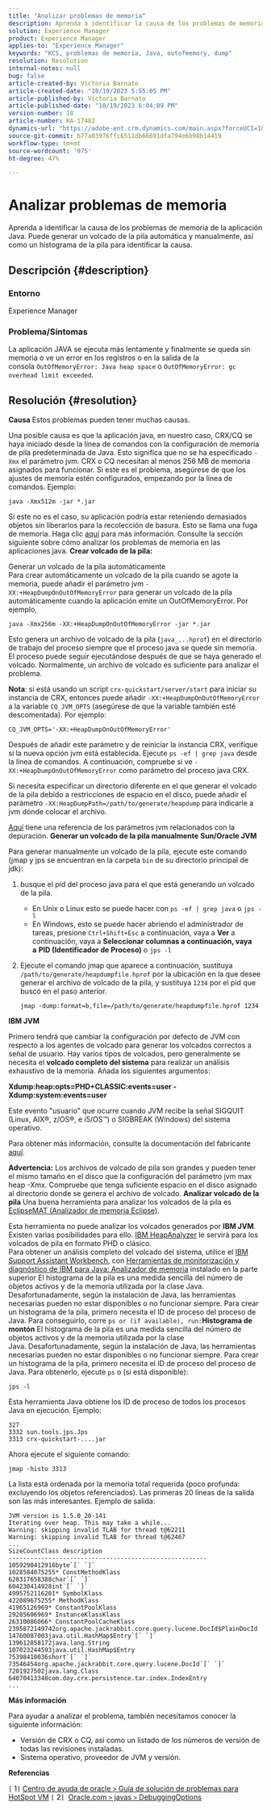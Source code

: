 ```yaml
---
title: "Analizar problemas de memoria"
description: Aprenda a identificar la causa de los problemas de memoria de la aplicación Java.
solution: Experience Manager
product: Experience Manager
applies-to: "Experience Manager"
keywords: "KCS, problemas de memoria, Java, outofmemory, dump"
resolution: Resolution
internal-notes: null
bug: false
article-created-by: Victoria Barnato
article-created-date: "10/19/2023 5:55:05 PM"
article-published-by: Victoria Barnato
article-published-date: "10/19/2023 6:04:09 PM"
version-number: 18
article-number: KA-17482
dynamics-url: "https://adobe-ent.crm.dynamics.com/main.aspx?forceUCI=1&pagetype=entityrecord&etn=knowledgearticle&id=9b3b26a0-a86e-ee11-8df0-6045bd006793"
source-git-commit: b77a03976ffc6511db66691dfa794e6b98b14419
workflow-type: tm+mt
source-wordcount: '975'
ht-degree: 47%

---
```


# Analizar problemas de memoria


Aprenda a identificar la causa de los problemas de memoria de la aplicación Java. Puede generar un volcado de la pila automática y manualmente, así como un histograma de la pila para identificar la causa.

## Descripción {#description}


### <b>Entorno</b>

Experience Manager



### <b>Problema/Síntomas</b>

La aplicación JAVA se ejecuta más lentamente y finalmente se queda sin memoria o ve un error en los registros o en la salida de la consola `OutOfMemoryError: Java heap space` o `OutOfMemoryError: gc overhead limit exceeded`.


## Resolución {#resolution}

<b>Causa</b>
Estos problemas pueden tener muchas causas.

Una posible causa es que la aplicación java, en nuestro caso, CRX/CQ se haya iniciado desde la línea de comandos con la configuración de memoria de pila predeterminada de Java. Esto significa que no se ha especificado `-Xmx` el parámetro jvm. CRX o CQ necesitan al menos 256 MB de memoria asignados para funcionar. Si este es el problema, asegúrese de que los ajustes de memoria estén configurados, empezando por la línea de comandos. Ejemplo:


```
java -Xmx512m -jar *.jar
```


Si este no es el caso, su aplicación podría estar reteniendo demasiados objetos sin liberarlos para la recolección de basura. Esto se llama una fuga de memoria. Haga clic [aquí](https://docs.oracle.com/javase/7/docs/webnotes/tsg/TSG-VM/html/memleaks.html) para más información. Consulte la sección siguiente sobre cómo analizar los problemas de memoria en las aplicaciones java.
<b>Crear volcado de la pila:</b>

Generar un volcado de la pila automáticamente<br>
Para crear automáticamente un volcado de la pila cuando se agote la memoria, puede añadir el parámetro jvm `-XX:+HeapDumpOnOutOfMemoryError` para generar un volcado de la pila automáticamente cuando la aplicación emite un OutOfMemoryError. Por ejemplo,


```
java -Xmx256m -XX:+HeapDumpOnOutOfMemoryError -jar *.jar
```


Esto genera un archivo de volcado de la pila (`java_...hprof`) en el directorio de trabajo del proceso siempre que el proceso java se quede sin memoria. El proceso puede seguir ejecutándose después de que se haya generado el volcado. Normalmente, un archivo de volcado es suficiente para analizar el problema.

<b>Nota</b>: si está usando un script `crx-quickstart/server/start` para iniciar su instancia de CRX, entonces puede añadir `-XX:+HeapDumpOnOutOfMemoryError` a la variable `CQ_JVM_OPTS` (asegúrese de que la variable también esté descomentada). Por ejemplo:


```
CQ_JVM_OPTS='-XX:+HeapDumpOnOutOfMemoryError'
```


Después de añadir este parámetro y de reiniciar la instancia CRX, verifique si la nueva opción jvm está establecida. Ejecute `ps -ef | grep java` desde la línea de comandos. A continuación, compruebe si ve `-XX:+HeapDumpOnOutOfMemoryError` como parámetro del proceso java CRX.

Si necesita especificar un directorio diferente en el que generar el volcado de la pila debido a restricciones de espacio en el disco, puede añadir el parámetro `-XX:HeapDumpPath=/path/to/generate/heapdump` para indicarle a jvm dónde colocar el archivo.

[Aquí](https://www.oracle.com/java/technologies/javase/vmoptions-jsp.html#DebuggingOptions) tiene una referencia de los parámetros jvm relacionados con la depuración.
<b>Generar un volcado de la pila manualmente</b>
<b>Sun/Oracle JVM</b>

Para generar manualmente un volcado de la pila, ejecute este comando (jmap y jps se encuentran en la carpeta `bin` de su directorio principal de jdk):

1. busque el pid del proceso java para el que está generando un volcado de la pila.
   - En Unix o Linux esto se puede hacer con `ps -ef | grep java` o `jps -l`
   - En Windows, esto se puede hacer abriendo el administrador de tareas, presione `Ctrl+Shift+Esc` a continuación, vaya a <b>Ver</b> a continuación, vaya a <b>Seleccionar columnas </b><b>a continuación, vaya a</b> <b>PID (Identificador de Proceso)</b> o `jps -l`
2. Ejecute el comando jmap que aparece a continuación, sustituya `/path/to/generate/heapdumpfile.hprof` por la ubicación en la que desee generar el archivo de volcado de la pila, y sustituya `1234` por el pid que buscó en el paso anterior.

   ```
   jmap -dump:format=b,file=/path/to/generate/heapdumpfile.hprof 1234
   ```


<b>IBM JVM</b>

Primero tendrá que cambiar la configuración por defecto de JVM con respecto a los agentes de volcado para generar los volcados correctos a señal de usuario. Hay varios tipos de volcados, pero generalmente se necesita el <b>volcado completo del sistema</b> para realizar un análisis exhaustivo de la memoria. Añada los siguientes argumentos:

<b>Xdump:heap:opts=PHD+CLASSIC:events=user -Xdump:system:events=user</b>

Este evento &quot;usuario&quot; que ocurre cuando JVM recibe la señal SIGQUIT (Linux, AIX®, z/OS®, e i5/OS™) o SIGBREAK (Windows) del sistema operativo.

Para obtener más información, consulte la documentación del fabricante [aquí](https://www.ibm.com/docs/en/sdk-java-technology?topic=SSYKE2/earlier_releases/earlier_releases.html).

<b>Advertencia:</b> Los archivos de volcado de pila son grandes y pueden tener el mismo tamaño en el disco que la configuración del parámetro jvm max heap -Xmx. Compruebe que tenga suficiente espacio en el disco asignado al directorio donde se genera el archivo de volcado.
<b>Analizar volcado de la pila</b>
Una buena herramienta para analizar los volcados de la pila es [EclipseMAT (Analizador de memoria Eclipse)](https://www.eclipse.org/mat/).

Esta herramienta no puede analizar los volcados generados por <b>IBM JVM</b>. Existen varias posibilidades para ello. [IBM HeapAnalyzer](https://www.ibm.com/support/pages/ibm-heapanalyzer) le servirá para los volcados de pila en formato PHD o clásico.
<br>Para obtener un análisis completo del volcado del sistema, utilice el [IBM Support Assistant Workbench](https://www.ibm.com/support/pages/node/718131), con [Herramientas de monitorización y diagnóstico de IBM para Java: Analizador de memoria](https://www.ibm.com/docs/en/ztpf/2019?topic=tools-memory-analyzer) instalado en la parte superior El histograma de la pila es una medida sencilla del número de objetos activos y de la memoria utilizada por la clase Java. Desafortunadamente, según la instalación de Java, las herramientas necesarias pueden no estar disponibles o no funcionar siempre. Para crear un histograma de la pila, primero necesita el ID de proceso del proceso de Java. Para conseguirlo, corre `ps or (if available), run:`<b>Histograma de montón</b>
El histograma de la pila es una medida sencilla del número de objetos activos y de la memoria utilizada por la clase Java. Desafortunadamente, según la instalación de Java, las herramientas necesarias pueden no estar disponibles o no funcionar siempre. Para crear un histograma de la pila, primero necesita el ID de proceso del proceso de Java. Para obtenerlo, ejecute `ps` o (si está disponible):


```
jps -l
```


Esta herramienta Java obtiene los ID de proceso de todos los procesos Java en ejecución. Ejemplo:


```
327 
3332 sun.tools.jps.Jps
3313 crx-quickstart-....jar
```


Ahora ejecute el siguiente comando:


```
jmap -histo 3313
```


La lista está ordenada por la memoria total requerida (poco profunda: excluyendo los objetos referenciados). Las primeras 20 líneas de la salida son las más interesantes. Ejemplo de salida:


```
JVM version is 1.5.0_20-141
Iterating over heap. This may take a while...
Warning: skipping invalid TLAB for thread t@62211
Warning: skipping invalid TLAB for thread t@62467
...
SizeCountClass description
-------------------------------------------------------
1059290412916byte`[` `]` 
1028584075255* ConstMethodKlass
628317658388char`[` `]` 
604230414928int`[` `]` 
4995752116201* SymbolKlass
422089675255* MethodKlass
41965126969* ConstantPoolKlass
29285606969* InstanceKlassKlass
26310086066* ConstantPoolCacheKlass
2395872149742org.apache.jackrabbit.core.query.lucene.DocId$PlainDocId
14760087003java.util.HashMap$Entry`[` `]` 
139612858172java.lang.String
107023244593java.util.HashMap$Entry
75398410036short`[` `]` 
73546454org.apache.jackrabbit.core.query.lucene.DocId`[` `]` 
7201927502java.lang.Class
64070413348com.day.crx.persistence.tar.index.IndexEntry
...
```


<b>Más información</b>

Para ayudar a analizar el problema, también necesitamos conocer la siguiente información:

- Versión de CRX o CQ, así como un listado de los números de versión de todas las revisiones instaladas.
- Sistema operativo, proveedor de JVM y versión.


<b>Referencias</b>

`[` 1`]`  [Centro de ayuda de oracle `>`  Guía de solución de problemas para HotSpot VM](https://docs.oracle.com/javase/7/docs/webnotes/tsg/TSG-VM/html/memleaks.html)
`[` 2`]`  [Oracle.com `>`  javas `>`  DebuggingOptions](https://www.oracle.com/java/technologies/javase/vmoptions-jsp.html#DebuggingOptions)
